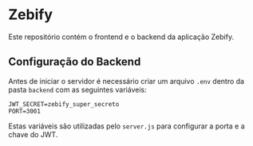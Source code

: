 # Zebify

Este repositório contém o frontend e o backend da aplicação Zebify.

## Configuração do Backend

Antes de iniciar o servidor é necessário criar um arquivo `.env` dentro da pasta `backend` com as seguintes variáveis:

```
JWT_SECRET=zebify_super_secreto
PORT=3001
```

Estas variáveis são utilizadas pelo `server.js` para configurar a porta e a chave do JWT.